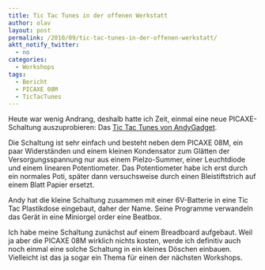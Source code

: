```yaml
---
title: Tic Tac Tunes in der offenen Werkstatt
author: olav
layout: post
permalink: /2010/09/tic-tac-tunes-in-der-offenen-werkstatt/
aktt_notify_twitter:
  - no
categories:
  - Workshops
tags:
  - Bericht
  - PICAXE 08M
  - TicTacTunes
---
```

Heute war wenig Andrang, deshalb hatte ich Zeit, einmal eine neue PICAXE-Schaltung auszuprobieren: Das [Tic Tac Tunes von AndyGadget][1].

Die Schaltung ist sehr einfach und besteht neben dem PICAXE 08M, ein paar Widerständen und einem kleinen Kondensator zum Glätten der Versorgungsspannung nur aus einem Pielzo-Summer, einer Leuchtdiode und einem linearen Potentiometer. Das Potentiometer habe ich erst durch ein normales Poti, später dann versuchsweise durch einen Bleistiftstrich auf einem Blatt Papier ersetzt.

Andy hat die kleine Schaltung zusammen mit einer 6V-Batterie in eine Tic Tac Plastikdose eingebaut, daher der Name. Seine Programme verwandeln das Gerät in eine Miniorgel order eine Beatbox.

Ich habe meine Schaltung zunächst auf einem Breadboard aufgebaut. Weil ja aber die PICAXE 08M wirklich nichts kosten, werde ich definitiv auch noch einmal eine solche Schaltung in ein kleines Döschen einbauen. Vielleicht ist das ja sogar ein Thema für einen der nächsten Workshops.

 [1]: http://www.instructables.com/id/Tic-Tac-Tunes/